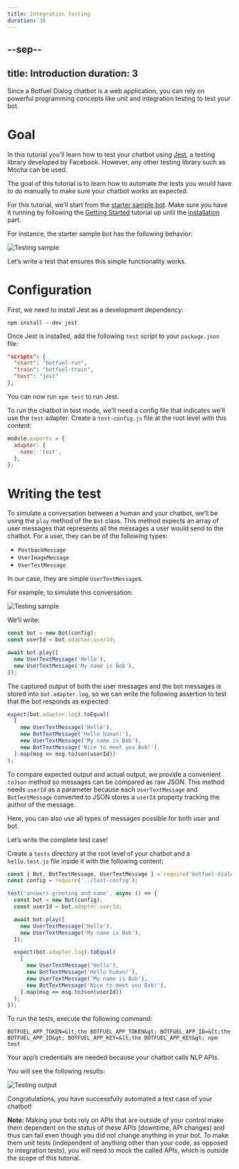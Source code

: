 ```yaml
---
title: Integration Testing
duration: 30
---
```


--sep--
---
title: Introduction
duration: 3
---

Since a Botfuel Dialog chatbot is a web application, you can rely on powerful programming concepts like unit and integration testing to test your bot.

# Goal

In this tutorial you’ll learn how to test your chatbot using <a href="https://facebook.github.io/jest/">Jest</a>, a testing library developed by Facebook. However, any other testing library such as Mocha can be used.

The goal of this tutorial is to learn how to automate the tests you would have to do manually to make sure your chatbot works as expected.

For this tutorial, we’ll start from the <a href="https://github.com/Botfuel/botfuel-sample-starter">starter sample bot</a>. Make sure you have it running by following the <a href="./getting-started">Getting Started</a> tutorial up until the <a href="./getting-started#installation">installation</a> part.

For instance, the starter sample bot has the following behavior:

<img src="./assets/tutorials/integration-testing/images/testing-sample.png" alt="Testing sample"/>

Let’s write a test that ensures this simple functionality works.

# Configuration

First, we need to install Jest as a development dependency:

```shell
npm install --dev jest
```

Once Jest is installed, add the following `test` script to your `package.json` file:

```json
"scripts": {
  "start": "botfuel-run",
  "train": "botfuel-train",
  "test": "jest"
},
```

You can now run `npm test` to run Jest.

To run the chatbot in test mode, we’ll need a config file that indicates we’ll use the `test` adapter.
Create a `test-config.js` file at the root level with this content:

```javascript
module.exports = {
  adapter: {
    name: 'test',
  },
};
```

# Writing the test

To simulate a conversation between a human and your chatbot, we’ll be using the `play` method of the `Bot` class.
This method expects an array of user messages that represents all the messages a user would send to the chatbot. For a user, they can be of the following types:

* `PostbackMessage`
* `UserImageMessage`
* `UserTextMessage`

In our case, they are simple `UserTextMessage`s.

For example, to simulate this conversation:

<img src="./assets/tutorials/integration-testing/images/testing-sample.png" alt="Testing sample"/>

We’ll write:

```javascript
const bot = new Bot(config);
const userId = bot.adapter.userId;

await bot.play([
  new UserTextMessage('Hello'),
  new UserTextMessage('My name is Bob'),
]);
```

The captured output of both the user messages and the bot messages is stored into `bot.adapter.log`, so we can write the following assertion to test that the bot responds as expected:

```javascript
expect(bot.adapter.log).toEqual(
  [
    new UserTextMessage('Hello'),
    new BotTextMessage('Hello human!'),
    new UserTextMessage('My name is Bob'),
    new BotTextMessage('Nice to meet you Bob!'),
  ].map(msg => msg.toJson(userId))
);
```

To compare expected output and actual output, we provide a convenient `toJson` method so messages can be compared as raw JSON. This method needs `userId` as a parameter because each `UserTextMessage` and `BotTextMessage` converted to JSON stores a `userId` property tracking the author of the message.

Here, you can also use all types of messages possible for both user and bot.

Let’s write the complete test case!

Create a `tests` directory at the root level of your chatbot and a `hello.test.js` file inside it with the following content:

```javascript
const { Bot, BotTextMessage, UserTextMessage } = require('botfuel-dialog');
const config = require('../test-config');

test('answers greeting and name', async () => {
  const bot = new Bot(config);
  const userId = bot.adapter.userId;

  await bot.play([
    new UserTextMessage('Hello'),
    new UserTextMessage('My name is Bob'),
  ]);

  expect(bot.adapter.log).toEqual(
    [
      new UserTextMessage('Hello'),
      new BotTextMessage('Hello human!'),
      new UserTextMessage('My name is Bob'),
      new BotTextMessage('Nice to meet you Bob!'),
    ].map(msg => msg.toJson(userId))
  );
});
```

To run the tests, execute the following command:

```shell
BOTFUEL_APP_TOKEN=&lt;the BOTFUEL_APP_TOKEN&gt; BOTFUEL_APP_ID=&lt;the BOTFUEL_APP_ID&gt; BOTFUEL_APP_KEY=&lt;the BOTFUEL_APP_KEY&gt; npm test
```

Your app’s credentials are needed because your chatbot calls NLP APIs.

You will see the following results:

<img src="./assets/tutorials/integration-testing/images/testing-sample-2.png" alt="Testing output"/>

Congratulations, you have successfully automated a test case of your chatbot!

<b>Note:</b> Making your bots rely on APIs that are outside of your control make them dependent on the status of these APIs (downtime, API changes) and thus can fail even though you did not change anything in your bot. To make them unit tests (independent of anything other than your code, as opposed to integration tests), you will need to mock the called APIs, which is outside the scope of this tutorial.